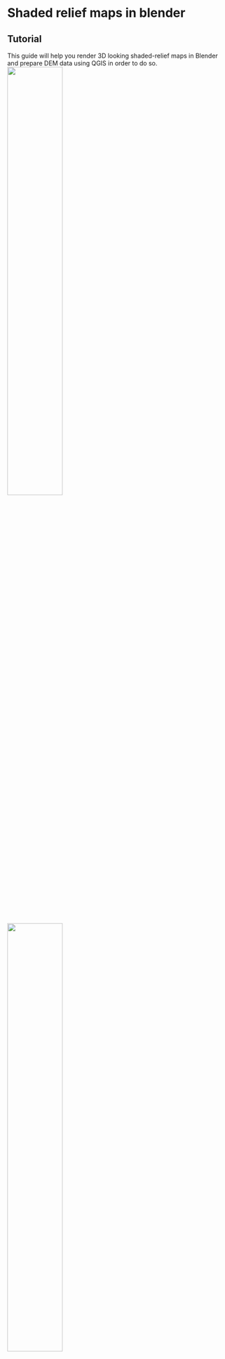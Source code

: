 # Shaded relief maps in blender

## Tutorial

This guide will help you render 3D looking shaded-relief maps in Blender and prepare DEM data using QGIS in order to do so.
<br>
<img src="https://raw.githubusercontent.com/JoeWDavies/geoblender/master/renders/world.jpg" width="50%"> <img src="https://raw.githubusercontent.com/JoeWDavies/geoblender/master/renders/greece.jpg" width="50%">

## Requirements
For this tutorial i used the following software:
    - Blender 2.92  
    - QGIS 3.20


I will be going through the whole process, using Wales as my area of interest.

## Table of Contents
1. [Prepare the DEM](#1)
2. [Prepare blender scene](#2)
3. [Plug the DEM into the plane](#3)
4. [Add modifier](#4)
5. [Add colour](#5)

### Step 1: Prepare the DEM <a name="1"></a>
- First download the elevation tiles from your preferred source. I usually get mine from [here](https://ec.europa.eu/eurostat/web/gisco/geodata/reference-data/elevation/copernicus-dem/elevation). In this example I am using a tile which covers wales.
<br>
- If you need to merge multiple tiles together for your area of interest then use raster > miscellaneous > merge
<br>
- If you wish to clip the DEM to a specific area then in QGIS use raster > extraction > clip raster by mask layer and use a polygon of your area of interest as 'mask layer'. In this example I used a polygon of Wales to clip the DEM, both of them being the same projection (EPSG:4326).
<br>
- Now reproject the DEM into your desired projection in QGIS using raster > projections > warp (reproject). In this example I am reprojecting to EPSG:27700 (British National Grid).
<br>
- Once you have your reprojected DEM, right click it in the layers tab and select export > saveas then in the popup window select 'rendered image' as the output mode. This rendered image is what we will use in Blender. <img src="https://raw.githubusercontent.com/JoeWDavies/geoblender/master/tutorial/screenshots/saveas.png">

 ## Step 2 : Prepare blender scene <a name="2"></a>
Please bear in mind that this will take longer the first time you do it, but once it is set up you can just reuse the project as a template and adjust the dimensions to the different DEMs.

#### Scene settings

- First delete the cube that is loaded by default (left click then delete key)
<br>
- Then we need to add a plane. This is done by selecting add > mesh > plane <img src="https://raw.githubusercontent.com/JoeWDavies/geoblender/master/tutorial/screenshots/addplane.png"> 
<br>
- Set the dimensions of the scene according to the dimensions of our DEM image (in this case, the rendered DEM is 2348 x 2604 so I will set the X in scene dimensions to 2348 and the Y to 2604) <img src="https://raw.githubusercontent.com/JoeWDavies/geoblender/master/tutorial/screenshots/scenedimensions.png"> Also notice that I set the % of the scene dimensions to 20%. This just means that renders will be a lot quicker whilst we are tinkering with different settings until we are happy. Once everything is ready we can crank it up to 100% (or for bigger DEMs whatever our computer is capable of!) and the render will take longer but will produce an image with a higher resolution.  
<br>
-we also need to make sure that the aspect ratio of our scene matches our DEM image. To do this, we can just set the scale of our plane to match the dimensions of our DEM. In this example my DEM is 2348 x 2604 so I will set the plane X scale to 2.348 and the Y scale to 2.604. <img src="https://raw.githubusercontent.com/JoeWDavies/geoblender/master/tutorial/screenshots/aspect.png">   
<br>
- Just like this % value of the scene dimensions, we can increase and decrease the 'render' value in the 'render properties' tab to determine how many passes blender takes for each pixel (higher = more detailed, lower = less detailed)  <img src="https://raw.githubusercontent.com/JoeWDavies/geoblender/master/tutorial/screenshots/rendervalue.png">   
<br>
- In the same tab, we must also set the render engine to 'cycles'. This enables blender to do its shaded-relief magic. If you have a powerful graphics card I reccommend chaning the 'device' to 'GPU compute' - that way renders will be much faster.
<br>

#### Lighting settings 

- We also need to configure the light source of our scene. We need to select sun as our light, so to do this left click the light object in the object collection (top right) then select the 'object data properties' panel then select sun, set the power to 6 and the angle to 90. Now open the object properties panel and put 0 for X, 45 for Y, and 135 for Z. 
<img src="https://raw.githubusercontent.com/JoeWDavies/geoblender/master/tutorial/screenshots/light.png">   
<br>	
I wont go into detail as to why I've chosen these values, but for a more in-depth explanation on lighting shaded relief maps in blender [check out this tutorial](https://somethingaboutmaps.wordpress.com/blender-relief-tutorial-the-sun/). Feel free to play around with these values once we've done our first render.

#### Camera settings

Finally, we need to set our camera to how we want it. To do this, select the camera object in the object collection (top right) then set the following values:
<br>
- In the object properties panel, set the location X and Y values to 0, and the Z to 3
<br>
- Then set the rotation X Y and Z to 0

If the camera is too zoomed-in, adjust the focal length property (when using a perspective camera) or the orthographic scale (when using an orthographic camera). You can also adjust the Z position of the camera. For playing around with different camera angles I suggest switching to the '3D viewport' editor type and moving the camera by hand (see screenshot below). 
<img src="https://raw.githubusercontent.com/JoeWDavies/geoblender/master/tutorial/screenshots/camera.png"> 

 ## Step 3 : Plug the DEM into the plane <a name="3"></a>
 - In order for the plane to use our DEM for elevation, we need to add a new material to our plane. To do this, select the plane in the object collections panel (top right), then change the editor mode to shader editor  <img src="https://raw.githubusercontent.com/JoeWDavies/geoblender/master/tutorial/screenshots/editortype.png"> 
 <br>
 - Once in shader editor click 'new material' which should add two new nodes: a principled BSDF and a material output
 <br>
 - All we need to do is add an image texture by clicking add > image texture. When the node appears, click the open image button and select the DEM .tif file we prepared earlier.
 <br>
 - Now add a displacement node by selecting add > displacement.
 <br>
 - Click the 'color' circle of the image texture node and drag to the 'height' circle of the displacement node. Then do the same but from 'displacement' of the displacement node to 'displacement' of the material output. It should now look something like this:
 
<img src="https://raw.githubusercontent.com/JoeWDavies/geoblender/master/tutorial/screenshots/shader1.png"> 

 ## Step 4 : Add modifier <a name="4"></a>

 If you render the image now (render > render image or F12) you should get something like this:
<img src="https://raw.githubusercontent.com/JoeWDavies/geoblender/master/tutorial/screenshots/render1.png"> 

Which is not what we want (blender is not deforming the plane 'in 3D' it is just showing a 2D hillshade).

To change this lets add a modifier:

- click the blue spanner icon to open modifier properties then click add modifier > subdivision surface. Now select 'simple' as the type of subdivision algorithm then tick 'adaptive subdivision'.

Now press F12 to render again and you should ned up with something like this:
<img src="https://raw.githubusercontent.com/JoeWDavies/geoblender/master/tutorial/screenshots/render2.png"> 


 ## Step 5 : Add colour!  <a name="5"></a>

In order to add colour we can add a colour ramp which will use our DEM to determine the colour of each pixel.

- First add a colour ramp node with add > color ramp
<br>
- Plug the DEM image texture node 'color' into the 'fac' of the color ramp node and then the 'color' of the color ramp node into the 'color' of the principled BSDF shader node.
<br>
- Add color stops by using the '+' icon and click the color to open the color selector

<img src="https://raw.githubusercontent.com/JoeWDavies/geoblender/master/tutorial/screenshots/colorramp.png"> 


Play around with the colours and their positions on the ramp to make cool renders.

### Extra: Mask for AOI

If you are using a colour ramp with your DEM then you probably want to distinguish between features such as land and sea. This can be accomplished using a mask. Here I will briefly explain how I do this.

Step 1 : Rasterize vector polygon of AOI in QGIS (raster > conversion > rasterize) with the following options:
	
	value to burn: 1
	output units : pixels
	width resolution : width of final DEM tif in pixels
	height resolution : height of final DEM tif in pixels
	output extent: same extent as our final DEM tif
	no data value: -1
	output data type: byte


Step 2: Save the generated raster as a rendered image (export > saveas > outputmode = rendered image)

Step 3 : Open output raster in infranView (or your prefferred image editor), save as png > select black area as transparent color. (this is just how I do it, as long as you can use the alpha channel of the image to distinguish between your AOI and areas outside it then thats fine)

Step 4 : Use in blender to differentiate AOI from non-AOI areas. Here is an example of using a different colour input for land and sea:

<img src="https://raw.githubusercontent.com/JoeWDavies/geoblender/master/tutorial/screenshots/mask.png"> 





